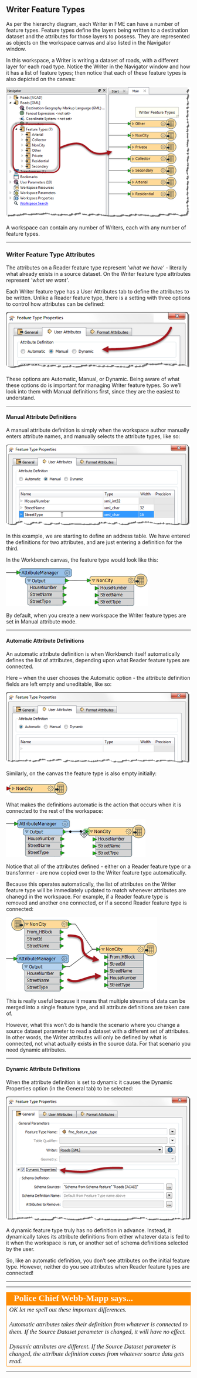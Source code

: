 ## Writer Feature Types ##

As per the hierarchy diagram, each Writer in FME can have a number of feature types. Feature types define the layers being written to a destination dataset and the attributes for those layers to possess. They are represented as objects on the workspace canvas and also listed in the Navigator window. 

In this workspace, a Writer is writing a dataset of roads, with a different layer for each road type. Notice the Writer in the Navigator window and how it has a list of feature types; then notice that each of these feature types is also depicted on the canvas:

![](./Images/Img4.46.WriterFeatureTypesOnCanvas.png)

A workspace can contain any number of Writers, each with any number of feature types.

---

### Writer Feature Type Attributes ###

The attributes on a Reader feature type represent *'what we have'* - literally what already exists in a source dataset. On the Writer feature type attributes represent *'what we want'*. 

Each Writer feature type has a User Attributes tab to define the attributes to be written. Unlike a Reader feature type, there is a setting with three options to control how attributes can be defined:

![](./Images/Img4.47.WriterFeatureAttrDefinitionOptions.png)

These options are Automatic, Manual, or Dynamic. Being aware of what these options do is important for managing Writer feature types. So we’ll look into them with Manual definitions first, since they are the easiest to understand.

---

#### Manual Attribute Definitions ####
A manual attribute definition is simply when the workspace author manually enters attribute names, and manually selects the attribute types, like so:

![](./Images/Img4.48.WriterAttrDefinitionManual.png)

In this example, we are starting to define an address table. We have entered the definitions for two attributes, and are just entering a definition for the third.

In the Workbench canvas, the feature type would look like this:

![](./Images/Img4.49.WriterAttrDefinitionManualCanvas.png)

By default, when you create a new workspace the Writer feature types are set in Manual attribute mode.

---

#### Automatic Attribute Definitions ####
An automatic attribute definition is when Workbench itself automatically defines the list of attributes, depending upon what Reader feature types are connected.

Here – when the user chooses the Automatic option - the attribute definition fields are left empty and uneditable, like so:

![](./Images/Img4.50.WriterAttrDefinitionAuto.png)

Similarly, on the canvas the feature type is also empty initially:

![](./Images/Img4.51.WriterAttrDefinitionAutoOnCanvas.png)

What makes the definitions automatic is the action that occurs when it is connected to the rest of the workspace:

![](./Images/Img4.52.WriterAttrDefinitionAutoOnCanvas.png)

Notice that all of the attributes defined - either on a Reader feature type or a transformer - are now copied over to the Writer feature type automatically.

Because this operates automatically, the list of attributes on the Writer feature type will be immediately updated to match whenever attributes are chanegd in the workspace. For example, if a Reader feature type is removed and another one connected, or if a second Reader feature type is connected:

![](./Images/Img4.53.WriterAttrDefinitionAutoOnCanvasMultiple.png)

This is really useful because it means that multiple streams of data can be merged into a single feature type, and all attribute definitions are taken care of.

However, what this won’t do is handle the scenario where you change a source dataset parameter to read a dataset with a different set of attributes. In other words, the Writer attributes will only be defined by what is connected, not what actually exists in the source data. For that scenario you need dynamic attributes.

---

#### Dynamic Attribute Definitions ####
When the attribute definition is set to dynamic it causes the Dynamic Properties option (in the General tab) to be selected:

![](./Images/Img4.54.WriterAttrDefinitionDynamic.png)

A dynamic feature type truly has no definition in advance. Instead, it dynamically takes its attribute definitions from either whatever data is fed to it when the workspace is run, or another set of schema definitions selected by the user.

So, like an automatic definition, you don’t see attributes on the initial feature type. However, neither do you see attributes when Reader feature types are connected!

---

---

<!--Person X Says Section-->

<table style="border-spacing: 0px">
<tr>
<td style="vertical-align:middle;background-color:darkorange;border: 2px solid darkorange">
<i class="fa fa-quote-left fa-lg fa-pull-left fa-fw" style="color:white;padding-right: 12px;vertical-align:text-top"></i>
<span style="color:white;font-size:x-large;font-weight: bold;font-family:serif">Police Chief Webb-Mapp says...</span>
</td>
</tr>

<tr>
<td style="border: 1px solid darkorange">
<span style="font-family:serif; font-style:italic; font-size:larger">
OK let me spell out these important differences.  
<br><br>Automatic attributes takes their definition from whatever is connected to them. If the Source Dataset parameter is changed, it will have no effect. 
<br><br>Dynamic attributes are different. If the Source Dataset parameter is changed, the attribute definition comes from whatever source data gets read. 
</span>
</td>
</tr>
</table>

---


